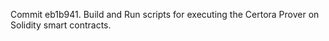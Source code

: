 Commit eb1b941.                    Build and Run scripts for executing the Certora Prover on Solidity smart contracts.